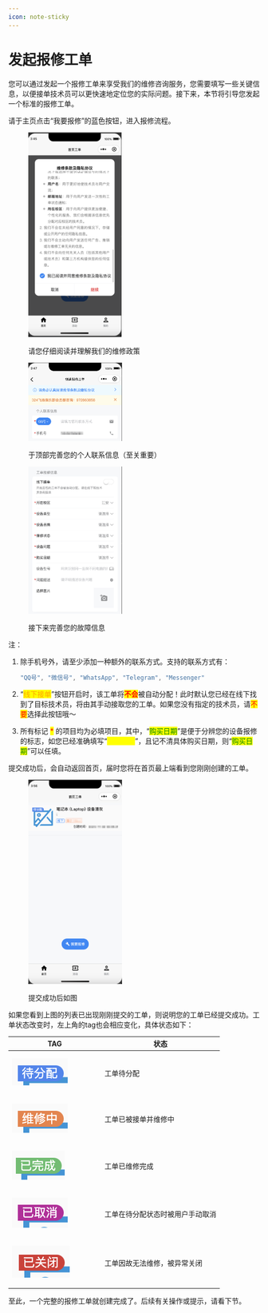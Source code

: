 ```yaml
---
icon: note-sticky
---
```


# 发起报修工单

您可以通过发起一个报修工单来享受我们的维修咨询服务，您需要填写一些关键信息，以便接单技术员可以更快速地定位您的实际问题。接下来，本节将引导您发起一个标准的报修工单。

请于主页点击“我要报修”的蓝色按钮，进入报修流程。

<figure><img src="../.gitbook/assets/QQ_1732218377541.png" alt="" width="187"><figcaption><p>请您仔细阅读并理解我们的维修政策</p></figcaption></figure>

<figure><img src="../.gitbook/assets/QQ_1732218461458.png" alt="" width="188"><figcaption><p>于顶部完善您的个人联系信息（至关重要）</p></figcaption></figure>

<figure><img src="../.gitbook/assets/QQ_1732218506646.png" alt="" width="188"><figcaption><p>接下来完善您的故障信息</p></figcaption></figure>

注：

1.  除手机号外，请至少添加一种额外的联系方式。支持的联系方式有：

    ```javascript
    "QQ号", "微信号", "WhatsApp", "Telegram", "Messenger"
    ```
2. “<mark style="color:orange;">线下接单</mark>”按钮开启时，该工单将<mark style="color:red;">**不会**</mark>被自动分配！此时默认您已经在线下找到了目标技术员，将由其手动接取您的工单。如果您没有指定的技术员，请<mark style="color:red;">不要</mark>选择此按钮哦～
3. 所有标记 <mark style="color:red;">\*</mark> 的项目均为必填项目，其中，“<mark style="color:green;">购买日期</mark>”是便于分辨您的设备报修的标志，如您已经准确填写“<mark style="color:yellow;">报修状态</mark>”，且记不清具体购买日期，则“<mark style="color:green;">购买日期</mark>”可以任填。



提交成功后，会自动返回首页，届时您将在首页最上端看到您刚刚创建的工单。

<figure><img src="../.gitbook/assets/QQ_1732219022501.png" alt="" width="188"><figcaption><p>提交成功后如图</p></figcaption></figure>

如果您看到上图的列表已出现刚刚提交的工单，则说明您的工单已经提交成功。工单状态改变时，左上角的tag也会相应变化，具体状态如下：

<table><thead><tr><th width="172">TAG</th><th>状态</th></tr></thead><tbody><tr><td><p></p><p><img src="../.gitbook/assets/QQ_1732219119516.png" alt="待分配" data-size="original"></p><p></p></td><td>工单待分配</td></tr><tr><td><p></p><p><img src="../.gitbook/assets/QQ_1732219164499.png" alt="已被接单并维修中" data-size="original"></p><p></p></td><td>工单已被接单并维修中</td></tr><tr><td><p></p><p><img src="../.gitbook/assets/QQ_1732219205574.png" alt="工单已维修完成" data-size="original"></p><p></p></td><td>工单已维修完成</td></tr><tr><td><p></p><p><img src="../.gitbook/assets/QQ_1732219420955.png" alt="" data-size="original"></p><p></p></td><td>工单在待分配状态时被用户手动取消</td></tr><tr><td><p></p><p><img src="../.gitbook/assets/QQ_1732219470603.png" alt="" data-size="original"></p><p></p></td><td>工单因故无法维修，被异常关闭</td></tr></tbody></table>

至此，一个完整的报修工单就创建完成了。后续有关操作或提示，请看下节。
